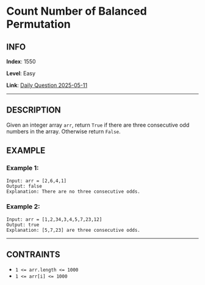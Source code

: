 # Count Number of Balanced Permutation

## INFO

**Index**: 1550

**Level**: Easy

**Link**: [Daily Question 2025-05-11](https://leetcode.com/problems/three-consecutive-odds/description/?envType=daily-question&envId=2025-05-11)

---

## DESCRIPTION

Given an integer array `arr`, return `True` if there are three consecutive odd numbers in the array. Otherwise return `False`.

## EXAMPLE
### Example 1:

    Input: arr = [2,6,4,1]
    Output: false
    Explanation: There are no three consecutive odds.

### Example 2:

    Input: arr = [1,2,34,3,4,5,7,23,12]
    Output: true
    Explanation: [5,7,23] are three consecutive odds.

---

## CONTRAINTS

- `1 <= arr.length <= 1000`
- `1 <= arr[i] <= 1000`